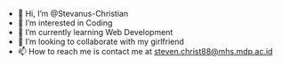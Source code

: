 - 👋 Hi, I’m @Stevanus-Christian
- 👀 I’m interested in Coding
- 🌱 I’m currently learning Web Development
- 💞️ I’m looking to collaborate with my girlfriend
- 📫 How to reach me is contact me at steven.christ88@mhs.mdp.ac.id

<!---
Stevanus-Christian/Stevanus-Christian is a ✨ special ✨ repository because its `README.md` (this file) appears on your GitHub profile.
You can click the Preview link to take a look at your changes.
--->
